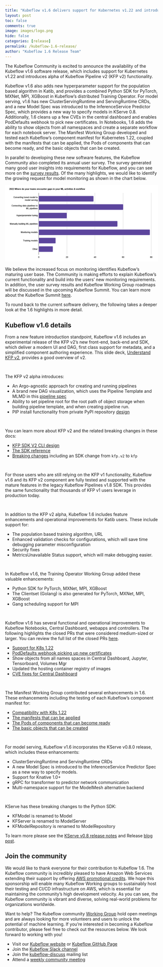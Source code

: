 ```yaml
---
title: "Kubeflow v1.6 delivers support for Kubernetes v1.22 and introduces an experimental release of Kubeflow Pipeline v2 functionality"
layout: post
toc: false
comments: true
image: images/logo.png
hide: false
categories: [release]
permalink: /kubeflow-1.6-release/
author: "Kubeflow 1.6 Release Team"
---
```


The Kubeflow Community is excited to announce the availability of the Kubeflow v1.6 software release, which includes
 support for Kubernetes v1.22 and introduces alpha of Kubeflow Pipeline v2 (KFP v2) functionality. 

Kubeflow v1.6 also adds new hyperparameter support for the population based algorithm in Katib, and provides a combined
 Python SDK for PyTorch, MXNet, MPI, XGBoost in Kubeflow’s distributed Training Operator. For model serving, v1.6 has
 new ClusterServingRuntime and ServingRuntime CRDs, and a new Model Spec was introduced to the InferenceService
 Predictor Spec, which provides a new way to specify models in KServe 0.8. Additionally, 1.6 cleans up a few CVEs in
 the central dashboard and enables PodDefaults webhook to pick new certificates. In Notebooks, 1.6 adds the ability to
 show objects from all namespaces and create a separate workflow for each notebook server. The Manifest Working Group
 developed and tested each Kubeflow’s component manifest for Kubernetes 1.22, coupled with the manifests that can be
 applied, the Pods of components that can become ready, and the basic objects that can be created.
 
In parallel to developing these new software features, the Kubeflow Community also completed its annual user survey.
 The survey generated many good user insights into requirements for Kubeflow, and you can see more on the
 [survey results](https://docs.google.com/document/d/1TLl8iFWQ-x2pVAHV9G8GFYMgAOuN2VFOnZV2JQNA-uc/edit#). Of the many
 highlights, we would like to identify the growing request for model monitoring as shown in the chart below.

![2022 User Survey Gaps In ML Activities and Workflow](/images/2022-08-24-kubeflow-1.6-release/2022-user-survey-gaps-in-ml-activities-and-workflow.png)

We believe the increased focus on monitoring identifies Kubeflow’s maturing user base. The Community is making efforts
 to explain Kubeflow’s current functionality and build into the users’ new monitoring requirements. In addition,
 the user survey results and Kubeflow Working Group roadmaps will be discussed in the upcoming Kubeflow Summit. You can
 learn more about the Kubeflow Summit [here](https://docs.google.com/document/d/1fLg1EqVtJekcXxT8GM_Rqg0-G-vIDVCrzuxE06Oq9dI/edit).

To round back to the current software delivery, the following takes a deeper look at the 1.6 highlights in more detail.

## Kubeflow v1.6 details

From a new feature introduction standpoint, Kubeflow v1.6 includes an experimental release of the KFP v2’s new front-end,
 back-end and SDK, which deliver a modern UI and DAG, first class support for metadata, and a simplified component
 authoring experience. This slide deck, [Understand KFP v2](https://docs.google.com/presentation/d/1HzMwtI2QN67xQp2lSxmuXhitEsukLB7mvZx4KAPub3A/edit#slide=id.gecbd775238_0_20),
 provides a good overview of v2. 

<br />

The KFP v2 alpha introduces: 

- An Argo-agnostic approach for creating and running pipelines 
- A brand new DAG visualization, which uses the Pipeline Template and MLMD in this [pipeline spec](https://github.com/kubeflow/pipelines/blob/master/api/v2alpha1/pipeline_spec.proto)
- Ability to set pipeline root for the root path of object storage when building pipeline template, and when creating pipeline run.
- PIP install functionality from private PyPI repository [design](https://docs.google.com/document/d/1r7XKNncJ6du1EnX3iiUqOJXMMA2nvoXXUarOXe_sm1o/edit?resourcekey=0-pGC-6oMc2Iog5hKW1eJHAA#heading=h.x9snb54sjlu9)

<br />

You can learn more about KFP v2 and the related breaking changes in these docs:

- [KFP SDK V2 CLI design](ahttps://docs.google.com/document/d/1Z79ebKaf3hjyadSRsme1Qo7F-Tqu4qM1cyKuLeu2PgA/edit)
- [The SDK reference](https://kubeflow-pipelines.readthedocs.io/en/master/)
- [Breaking changes](https://docs.google.com/document/d/1nCUUVRXexXbQ0LDkGHsMIBDSu1WvJA9Upy1JzybNVMk/edit) including an SDK change from `kfp.v2` to `kfp` 

<br />

For those users who are still relying on the KFP v1 functionality, Kubeflow v1.6 and its KFP v2 component are fully
 tested and supported with the mature features in the legacy Kubeflow Pipelines v1.8 SDK. This provides the same
 functionality that thousands of KFP v1 users leverage in production today.   

<br />

In addition to the KFP v2 alpha, Kubeflow 1.6 includes feature enhancements and operational improvements for Katib
 users. These include support for:

- The population based training algorithm, URL
- Enhanced validation checks for configurations, which will save time debugging parameter misconfiguration
- Security fixes
- MetricsUnavailable Status support, which will make debugging easier.

<br />

In Kubeflow v1.6, the Training Operator Working Group added these valuable enhancements:

- Python SDK for PyTorch, MXNet, MPI, XGBoost  
- The Clientset (Golang) is also generated for PyTorch, MXNet, MPI, XGBoost   
- Gang scheduling support for MPI

<br />

Kubeflow v1.6 has several functional and operational improvements to Kubeflow Notebooks, Central Dashboard, webapps and
 controllers. The following highlights the closed PRs that were considered medium-sized or larger. You can review
 the full list of the closed PRs [here](https://github.com/kubeflow/kubeflow/pulls?page=1&q=is%3Apr+is%3Aclosed).

- [Support for K8s 1.22](https://github.com/kubeflow/kubeflow/issues/6353)
- [PodDefaults webhook picking up new certificates](https://github.com/kubeflow/kubeflow/issues/5560) 
- Show objects from all names spaces in Central Dashboard, Jupyter, Tensorboard, Volumes Mgr
- Updated the hosting container registry of images
- [CVE fixes for Central Dashboard](https://github.com/kubeflow/kubeflow/pull/6519)  

<br />

The Manifest Working Group contributed several enhancements in 1.6. These enhancements including the testing of each
 Kubeflow’s component manifest for:

- [Compatibility with K8s 1.22](https://github.com/kubeflow/manifests/pull/2230)
- [The manifests that can be applied](https://github.com/kubeflow/manifests/pull/2230)
- [The Pods of components that can become ready](https://github.com/kubeflow/manifests/pull/2230)
- [The basic objects that can be created](https://github.com/kubeflow/manifests/pull/2249)

<br />

For model serving, Kubeflow v1.6 incorporates the KServe v0.8.0 release, which includes these enhancements:

- ClusterServingRuntime and ServingRuntime CRDs 
- A new Model Spec is introduced to the InferenceService Predictor Spec as a new way to specify models.
- Support for Knative 1.0+ 
- gRPC for transformer to predictor network communication
- Multi-namespace support for the ModelMesh alternative backend

<br />

KServe has these breaking changes to the Python SDK:

- KFModel is renamed to Model
- KFServer is renamed to ModelServer
- KFModelRepository is renamed to ModelRepository

To learn more please see the [KServe v0.8 release notes](https://github.com/kserve/kserve/releases/tag/v0.8.0) and
 Release [blog post](https://kserve.github.io/website/0.9/blog/articles/2022-02-18-KServe-0.8-release/).

## Join the community

We would like to thank everyone for their contribution to Kubeflow 1.6. The Kubeflow community is incredibly pleased
 to have Amazon Web Services extending their support by offering [AWS promotional credits](https://aws.amazon.com/awscredits/).
 We hope this sponsorship will enable many Kubeflow Working groups to sustainably host their testing and CI/CD
 infrastructure on AWS, which is essential for maintaining the community’s high development velocity. As you can see,
 the Kubeflow community is vibrant and diverse, solving real-world problems for organizations worldwide.

Want to help? The Kubeflow community [Working Group](https://github.com/kubeflow/community/blob/master/wg-list.md) hold
 open meetings and are always looking for more volunteers and users to unlock the potential of machine learning. If
 you’re interested in becoming a Kubeflow contributor, please feel free to check out the resources below. We look
 forward to working with you!

- Visit our [Kubeflow website](https://www.kubeflow.org/) or [Kubeflow GitHub Page](https://github.com/kubeflow)
- Join the [Kubeflow Slack channel](https://join.slack.com/t/kubeflow/shared_invite/enQtMjgyMzMxNDgyMTQ5LWUwMTIxNmZlZTk2NGU0MmFiNDE4YWJiMzFiOGNkZGZjZmRlNTExNmUwMmQ2NzMwYzk5YzQxOWQyODBlZGY2OTg)
- Join the [kubeflow-discuss](https://groups.google.com/g/kubeflow-discuss) mailing list
- Attend a [weekly community meeting](https://www.kubeflow.org/docs/about/community/)
